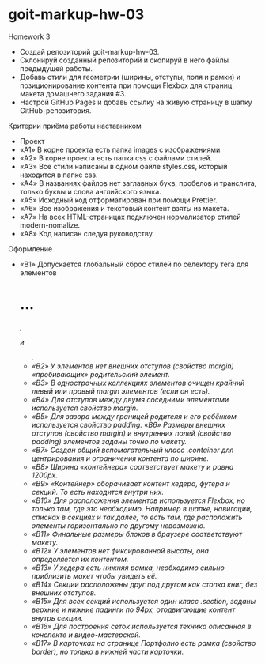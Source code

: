 # goit-markup-hw-03

Homework 3

- Создай репозиторий goit-markup-hw-03.
- Склонируй созданный репозиторий и скопируй в него файлы предыдущей работы.
- Добавь стили для геометрии (ширины, отступы, поля и рамки) и позиционирование контента при помощи Flexbox для страниц макета домашнего задания #3.
- Настрой GitHub Pages и добавь ссылку на живую страницу в шапку GitHub-репозитория.

Критерии приёма работы наставником

- Проект
- «A1» В корне проекта есть папка images с изображениями.
- «A2» В корне проекта есть папка css с файлами стилей.
- «A3» Все стили написаны в одном файле styles.css, который находится в папке css.
- «A4» В названиях файлов нет заглавных букв, пробелов и транслита, только буквы и слова английского языка.
- «A5» Исходный код отформатирован при помощи Prettier.
- «A6» Все изображения и текстовый контент взяты из макета.
- «A7» На всех HTML-страницах подключен нормализатор стилей modern-nomalize.
- «A8» Код написан следуя руководству.

Оформление

- «B1» Допускается глобальный сброс стилей по селектору тега для элементов <h1>...<h6>, <p> и <ul>.
- «B2» У элементов нет внешних отступов (свойство margin) «пробивающих» родительский элемент.
- «B3» В однострочных коллекциях элементов очищен крайний левый или правый margin элементов (если он есть).
- «B4» Для отступов между двумя соседними элементами используется свойство margin.
- «B5» Для зазора между границей родителя и его ребёнком используется свойство padding. «B6» Размеры внешних отступов (свойство margin) и внутренних полей (свойство padding) элементов заданы точно по макету.
- «B7» Создан общий вспомогательный класс .container для центрирования и ограничения контента по ширине.
- «B8» Ширина «контейнера» соответствует макету и равна 1200px.
- «B9» «Контейнер» оборачивает контент хедера, футера и секций. То есть находится внутри них.
- «B10» Для расположения элементов используется Flexbox, но только там, где это необходимо. Например в шапке, навигации, списках в секциях и так далее, то есть там, где расположить элементы горизонтально по другому невозможно.
- «B11» Финальные размеры блоков в браузере соответствуют макету.
- «B12» У элементов нет фиксированной высоты, она определяется их контентом.
- «B13» У хедера есть нижняя рамка, необходимо сильно приблизить макет чтобы увидеть её.
- «B14» Секции расположены друг под другом как стопка книг, без внешних отступов.
- «B15» Для всех секций используется один класс .section, заданы верхние и нижние падинги по 94px, отодвигающие контент внутрь секции.
- «B16» Для построения сеток используется техника описанная в конспекте и видео-мастерской.
- «B17» В карточках на странице Портфолио есть рамка (свойство border), но только в нижней части карточки.
